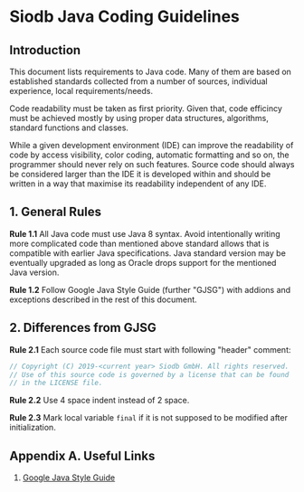 # Siodb Java Coding Guidelines

## Introduction

This document lists requirements to Java code. Many of them are based on established standards
collected from a number of sources, individual experience, local requirements/needs.

Code readability must be taken as first priority. Given that, code efficincy must be achieved
mostly by using proper data structures, algorithms, standard functions and classes.

While a given development environment (IDE) can improve the readability of code by access
visibility, color coding, automatic formatting and so on, the programmer should never rely on such
features. Source code should always be considered larger than the IDE it is developed within and
should be written in a way that maximise its readability independent of any IDE.

## 1. General Rules

**Rule 1.1** All Java code must use Java 8 syntax. Avoid intentionally writing more
complicated code than mentioned above standard allows that is compatible with earlier
Java specifications. Java standard version may be eventually upgraded as long as Oracle
drops support for the mentioned Java version.

**Rule 1.2** Follow Google Java Style Guide (further "GJSG") with addions and exceptions
described in the rest of this document.

## 2. Differences from GJSG

**Rule 2.1** Each source code file must start with following "header" comment:

```Java
// Copyright (C) 2019-<current year> Siodb GmbH. All rights reserved.
// Use of this source code is governed by a license that can be found
// in the LICENSE file.
```

**Rule 2.2** Use 4 space indent instead of 2 space.

**Rule 2.3** Mark local variable `final` if it is not supposed to be modified
after initialization.

## Appendix A. Useful Links

1. [Google Java Style Guide](https://google.github.io/styleguide/javaguide.html)
